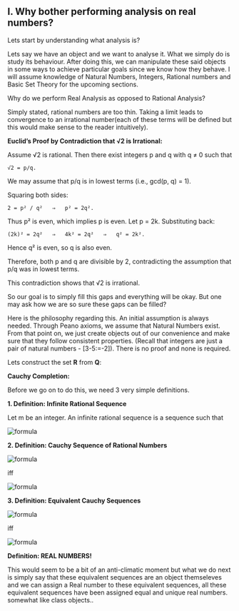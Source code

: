 ## I. Why bother performing analysis on real numbers?

Lets start by understanding what analysis is? 

Lets say we have an object and we want to analyse it. What we simply do is study its behaviour. After doing this, we can manipulate these said objects in some ways to achieve particular goals since we know how they behave. I will assume knowledge of Natural Numbers, Integers, Rational numbers and Basic Set Theory for the upcoming sections.

Why do we perform Real Analysis as opposed to Rational Analysis? 

Simply stated, rational numbers are too thin. Taking a limit leads to convergence to an irrational number(each of these terms will be defined but this would make sense to the reader intuitively). 

**Euclid’s Proof by Contradiction that √2 is Irrational:**
 
Assume √2 is rational. Then there exist integers p and q with q ≠ 0 such that

    √2 = p/q.

We may assume that p/q is in lowest terms (i.e., gcd(p, q) = 1).

Squaring both sides:

    2 = p² / q²   ⇒   p² = 2q².

Thus p² is even, which implies p is even. Let p = 2k. Substituting back:

    (2k)² = 2q²   ⇒   4k² = 2q²   ⇒   q² = 2k².

Hence q² is even, so q is also even.

Therefore, both p and q are divisible by 2, contradicting the assumption that p/q was in lowest terms.

This contradiction shows that √2 is irrational. 

So our goal is to simply fill this gaps and everything will be okay. But one may ask how we are so sure these gaps can be filled?

Here is the philosophy regarding this. An initial assumption is always needed. Through Peano axioms, we assume that Natural Numbers exist. From that point on, we just create objects out of our convenience and make sure that they follow consistent properties. (Recall that integers are just a pair of natural numbers - 
[3-5:=-2]). There is no proof and none is required. 

Lets construct the set **R** from **Q**:  

**Cauchy Completion:**

Before we go on to do this, we need 3 very simple definitions.

**1. Definition: Infinite Rational Sequence**

Let m be an integer. An infinite rational sequence is a sequence such that

![formula](https://quicklatex.com/cache3/b3/ql_b3fa9ed52370e04cb4a0053fcad312b3_l3.png) 


**2. Definition: Cauchy Sequence of Rational Numbers**

 ![formula](https://quicklatex.com/cache3/12/ql_02d40111a53c40cef2d540e04ff18812_l3.png) 

 iff

 ![formula](https://quicklatex.com/cache3/3d/ql_4f384c8cfac5cbcc4035ab021693953d_l3.png) 

**3. Definition: Equivalent Cauchy Sequences**

![formula](https://quicklatex.com/cache3/cc/ql_8314924417b514affac441ba9ad51bcc_l3.png)

iff

![formula](https://quicklatex.com/cache3/78/ql_50ded0440505ac230d52cb42c7d77778_l3.png)

**Definition: REAL NUMBERS!**

This would seem to be a bit of an anti-climatic moment but what we do next is simply say that these equivalent sequences are an object themseleves and we can assign a Real number to these equivalent sequences, all these equivalent sequences have been assigned equal and unique real numbers. somewhat like class objects..





